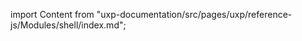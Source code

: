 
import Content from "uxp-documentation/src/pages/uxp/reference-js/Modules/shell/index.md";

<Content query="product=xd"/>
